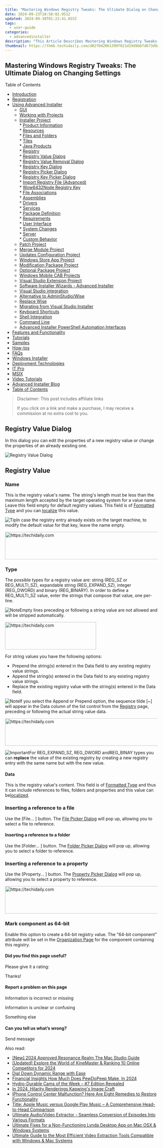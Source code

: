 ```yaml
---
title: "Mastering Windows Registry Tweaks: The Ultimate Dialog on Changing Settings"
date: 2024-09-23T18:58:02.951Z
updated: 2024-09-30T01:23:41.655Z
tags:
  - user-guide
categories:
  - advancedinstaller
description: "This Article Describes Mastering Windows Registry Tweaks: The Ultimate Dialog on Changing Settings"
thumbnail: https://thmb.techidaily.com/d02f0d2061399f021d19d9bbfd673d9a86e50237396b8522657b45e5482dbe37.jpg
---
```


## Mastering Windows Registry Tweaks: The Ultimate Dialog on Changing Settings

Table of Contents

* [Introduction](https://tools.techidaily.com/advancedinstaller/products/)
* [Registration](https://tools.techidaily.com/advancedinstaller/products/)
* [Using Advanced Installer](https://tools.techidaily.com/advancedinstaller/products/)  
   * [GUI](https://tools.techidaily.com/advancedinstaller/products/)  
   * [Working with Projects](https://tools.techidaily.com/advancedinstaller/products/)  
   * [Installer Project](https://tools.techidaily.com/advancedinstaller/products/)  
         * [Product Information](https://tools.techidaily.com/advancedinstaller/products/)  
         * [Resources](https://tools.techidaily.com/advancedinstaller/products/)  
                  * [Files and Folders](https://tools.techidaily.com/advancedinstaller/products/)  
                  * [Tiles](https://tools.techidaily.com/advancedinstaller/products/)  
                  * [Java Products](https://tools.techidaily.com/advancedinstaller/products/)  
                  * [Registry](https://tools.techidaily.com/advancedinstaller/products/)  
                              * [Registry Value Dialog](https://tools.techidaily.com/advancedinstaller/products/)  
                              * [Registry Value Removal Dialog](https://tools.techidaily.com/advancedinstaller/products/)  
                              * [Registry Key Dialog](https://tools.techidaily.com/advancedinstaller/products/)  
                              * [Registry Picker Dialog](https://tools.techidaily.com/advancedinstaller/products/)  
                              * [Registry Key Picker Dialog](https://tools.techidaily.com/advancedinstaller/products/)  
                              * [Import Registry File (Advanced)](https://www.advancedinstaller.com/user-guide/registry-import-file-advanced.html "Import Registry File (Advanced)")  
                              * [Wow6432Node Registry Key](https://tools.techidaily.com/advancedinstaller/products/)  
                  * [File Associations](https://tools.techidaily.com/advancedinstaller/products/)  
                  * [Assemblies](https://tools.techidaily.com/advancedinstaller/products/)  
                  * [Drivers](https://tools.techidaily.com/advancedinstaller/products/)  
                  * [Services](https://tools.techidaily.com/advancedinstaller/products/)  
         * [Package Definition](https://tools.techidaily.com/advancedinstaller/products/)  
         * [Requirements](https://tools.techidaily.com/advancedinstaller/products/)  
         * [User Interface](https://tools.techidaily.com/advancedinstaller/products/)  
         * [System Changes](https://tools.techidaily.com/advancedinstaller/products/)  
         * [Server](https://tools.techidaily.com/advancedinstaller/products/)  
         * [Custom Behavior](https://tools.techidaily.com/advancedinstaller/products/)  
   * [Patch Project](https://tools.techidaily.com/advancedinstaller/products/)  
   * [Merge Module Project](https://tools.techidaily.com/advancedinstaller/products/)  
   * [Updates Configuration Project](https://tools.techidaily.com/advancedinstaller/products/)  
   * [Windows Store App Project](https://tools.techidaily.com/advancedinstaller/products/)  
   * [Modification Package Project](https://tools.techidaily.com/advancedinstaller/products/)  
   * [Optional Package Project](https://tools.techidaily.com/advancedinstaller/products/)  
   * [Windows Mobile CAB Projects](https://tools.techidaily.com/advancedinstaller/products/)  
   * [Visual Studio Extension Project](https://tools.techidaily.com/advancedinstaller/products/)  
   * [Software Installer Wizards - Advanced Installer](https://tools.techidaily.com/advancedinstaller/products/)  
   * [Visual Studio integration](https://tools.techidaily.com/advancedinstaller/products/)  
   * [Alternative to AdminStudio/Wise](https://tools.techidaily.com/advancedinstaller/products/)  
   * [Replace Wise](https://tools.techidaily.com/advancedinstaller/products/)  
   * [Migrating from Visual Studio Installer](https://tools.techidaily.com/advancedinstaller/products/)  
   * [Keyboard Shortcuts](https://tools.techidaily.com/advancedinstaller/products/)  
   * [Shell Integration](https://tools.techidaily.com/advancedinstaller/products/)  
   * [Command Line](https://tools.techidaily.com/advancedinstaller/products/)  
   * [Advanced Installer PowerShell Automation Interfaces](https://tools.techidaily.com/advancedinstaller/products/)
* [Features and Functionality](https://tools.techidaily.com/advancedinstaller/products/)
* [Tutorials](https://tools.techidaily.com/advancedinstaller/products/)
* [Samples](https://tools.techidaily.com/advancedinstaller/products/)
* [How-tos](https://tools.techidaily.com/advancedinstaller/products/)
* [FAQs](https://tools.techidaily.com/advancedinstaller/products/)
* [Windows Installer](https://tools.techidaily.com/advancedinstaller/products/)
* [Deployment Technologies](https://tools.techidaily.com/advancedinstaller/products/)
* [IT Pro](https://tools.techidaily.com/advancedinstaller/products/)
* [MSIX](https://tools.techidaily.com/advancedinstaller/products/)
* [Video Tutorials](https://tools.techidaily.com/advancedinstaller/products/)
* [Advanced Installer Blog](https://tools.techidaily.com/advancedinstaller/products/)
* [Table of Contents](https://tools.techidaily.com/advancedinstaller/products/)

>  Disclaimer: This post includes affiliate links
>
>  If you click on a link and make a purchase, I may receive a commission at no extra cost to you.
>

## Registry Value Dialog

 In this dialog you can edit the properties of a new registry value or change the properties of an already existing one. 

![Registry Value Dialog](https://cdn.advancedinstaller.com/img/dialog/registry-value.png "Registry Value Dialog")  

## Registry Value

### Name

This is the registry value's name. The string's length must be less than the maximum length accepted by the target operating system for a value name. Leave this field empty for default registry values. This field is of [Formatted Type](https://tools.techidaily.com/advancedinstaller/products/) and you can [localize](https://tools.techidaily.com/advancedinstaller/products/) this value. 

![Tip](https://cdn.advancedinstaller.com/svg/common/IconMessageTip.svg)In case the registry entry already exists on the target machine, to modify the default value for that key, leave the name empty.

<!-- affiliate ads begin -->
<a href="https://unicoeye.pxf.io/c/5597632/2134243/18498" target="_top" id="2134243">
  <img src="//a.impactradius-go.com/display-ad/18498-2134243" border="0" alt="https://techidaily.com" width="728" height="90"/>
</a>
<img height="0" width="0" src="https://unicoeye.pxf.io/i/5597632/2134243/18498" style="position:absolute;visibility:hidden;" border="0" />
<!-- affiliate ads end -->

### Type

The possible types for a registry value are: string (REG\_SZ or REG\_MULTI\_SZ), expandable string (REG\_EXPAND\_SZ), integer (REG\_DWORD) and binary (REG\_BINARY). In order to define a REG\_MULTI\_SZ value, enter the strings that compose that value, one per-line.

![Note](https://cdn.advancedinstaller.com/svg/common/IconMessageNote.svg)Empty lines preceding or following a string value are not allowed and will be stripped automatically.

<!-- affiliate ads begin -->
<a href="https://aligracehair.sjv.io/c/5597632/1918698/19272" target="_top" id="1918698">
  <img src="//a.impactradius-go.com/display-ad/19272-1918698" border="0" alt="https://techidaily.com" width="300" height="90"/>
</a>
<img height="0" width="0" src="https://aligracehair.sjv.io/i/5597632/1918698/19272" style="position:absolute;visibility:hidden;" border="0" />
<!-- affiliate ads end -->

For string values you have the following options:

* Prepend the string(s) entered in the Data field to any existing registry value strings.
* Append the string(s) entered in the Data field to any existing registry value strings.
* Replace the existing registry value with the string(s) entered in the Data field.

![Note](https://cdn.advancedinstaller.com/svg/common/IconMessageNote.svg)If you select the Append or Prepend option, the sequence tilde \[\~\] will appear in the Data column of the list control from the [Registry](https://tools.techidaily.com/advancedinstaller/products/) page, preceding or following the actual string value data.

<!-- affiliate ads begin -->
<a href="https://appsumo.8odi.net/c/5597632/2144308/7443" target="_top" id="2144308">
  <img src="//a.impactradius-go.com/display-ad/7443-2144308" border="0" alt="https://techidaily.com" width="600" height="90"/>
</a>
<img height="0" width="0" src="https://appsumo.8odi.net/i/5597632/2144308/7443" style="position:absolute;visibility:hidden;" border="0" />
<!-- affiliate ads end -->

![Important](https://cdn.advancedinstaller.com/svg/common/IconMessageInfo.svg)For REG\_EXPAND\_SZ, REG\_DWORD andREG\_BINAY types you can **replace** the value of the existing registry by creating a new registry entry with the same name but with the new value.

#### Data

This is the registry value's content. This field is of [Formatted Type](https://tools.techidaily.com/advancedinstaller/products/) and thus it can include references to files, folders and properties and this value can be[localized](https://tools.techidaily.com/advancedinstaller/products/).

### Inserting a reference to a file

Use the \[File... \] button. The [File Picker Dialog](https://tools.techidaily.com/advancedinstaller/products/) will pop up, allowing you to select a file to reference.

#### Inserting a reference to a folder

Use the \[Folder... \] button. The [Folder Picker Dialog](https://tools.techidaily.com/advancedinstaller/products/) will pop up, allowing you to select a folder to reference. 

### Inserting a reference to a property

Use the \[Property... \] button. The [Property Picker Dialog](https://tools.techidaily.com/advancedinstaller/products/) will pop up, allowing you to select a property to reference.

<!-- affiliate ads begin -->
<a href="https://appsumo.8odi.net/c/5597632/2094476/7443" target="_top" id="2094476">
  <img src="//a.impactradius-go.com/display-ad/7443-2094476" border="0" alt="https://techidaily.com" width="728" height="90"/>
</a>
<img height="0" width="0" src="https://appsumo.8odi.net/i/5597632/2094476/7443" style="position:absolute;visibility:hidden;" border="0" />
<!-- affiliate ads end -->

### Mark component as 64-bit

Enable this option to create a 64-bit registry value. The "64-bit component" attribute will be set in the [Organization Page](https://tools.techidaily.com/advancedinstaller/products/) for the component containing this registry.

#### Did you find this page useful?

Please give it a rating:

 Thanks!

#### Report a problem on this page

Information is incorrect or missing

Information is unclear or confusing

Something else

#### Can you tell us what’s wrong?

Send message

<ins class="adsbygoogle"
     style="display:block"
     data-ad-format="autorelaxed"
     data-ad-client="ca-pub-7571918770474297"
     data-ad-slot="1223367746"></ins>

<ins class="adsbygoogle"
     style="display:block"
     data-ad-client="ca-pub-7571918770474297"
     data-ad-slot="8358498916"
     data-ad-format="auto"
     data-full-width-responsive="true"></ins>

<span class="atpl-alsoreadstyle">Also read:</span>
<div><ul>
<li><a href="https://remote-screen-capture.techidaily.com/new-2024-approved-resonance-realm-the-mac-studio-guide/"><u>[New] 2024 Approved Resonance Realm The Mac Studio Guide</u></a></li>
<li><a href="https://vp-tips.techidaily.com/updated-explore-the-world-of-kinemaster-and-ranking-10-online-competitors-for-2024/"><u>[Updated] Explore the World of KineMaster & Ranking 10 Online Competitors for 2024</u></a></li>
<li><a href="https://extra-resources.techidaily.com/dial-down-dynamic-range-with-ease/"><u>Dial Down Dynamic Range with Ease</u></a></li>
<li><a href="https://some-techniques.techidaily.com/financial-insights-how-much-does-pewdopeep-make-in-2024/"><u>Financial Insights How Much Does PewDoPeep Make, In 2024</u></a></li>
<li><a href="https://extra-tips.techidaily.com/hydro-durable-cams-of-the-week-7-edition-revealed/"><u>Hydro-Durable Cams of the Week – #7 Edition Revealed</u></a></li>
<li><a href="https://some-knowledge.techidaily.com/in-2024-hilarity-renderings-kapwings-image-craft/"><u>In 2024, Hilarity Renderings Kapwing's Image Craft</u></a></li>
<li><a href="https://fox-that.techidaily.com/iphone-control-center-malfunction-here-are-eight-remedies-to-restore-functionality/"><u>IPhone Control Center Malfunction? Here Are Eight Remedies to Restore Functionality</u></a></li>
<li><a href="https://fox-making.techidaily.com/title-apple-music-versus-google-play-music-a-comprehensive-head-to-head-comparison/"><u>Title: Apple Music versus Google Play Music – A Comprehensive Head-to-Head Comparison</u></a></li>
<li><a href="https://fox-making.techidaily.com/ultimate-audiovideo-extractor-seamless-conversion-of-episodes-into-various-formats/"><u>Ultimate Audio/Video Extractor - Seamless Conversion of Episodes Into Various Formats</u></a></li>
<li><a href="https://fox-making.techidaily.com/ultimate-fixes-for-a-non-functioning-lynda-desktop-app-on-mac-osx-and-windows-systems/"><u>Ultimate Fixes for a Non-Functioning Lynda Desktop App on Mac OSX & Windows Systems</u></a></li>
<li><a href="https://fox-making.techidaily.com/ultimate-guide-to-the-most-efficient-video-extraction-tools-compatible-with-windows-and-mac-systems/"><u>Ultimate Guide to the Most Efficient Video Extraction Tools Compatible with Windows & Mac Systems</u></a></li>
</ul></div>

